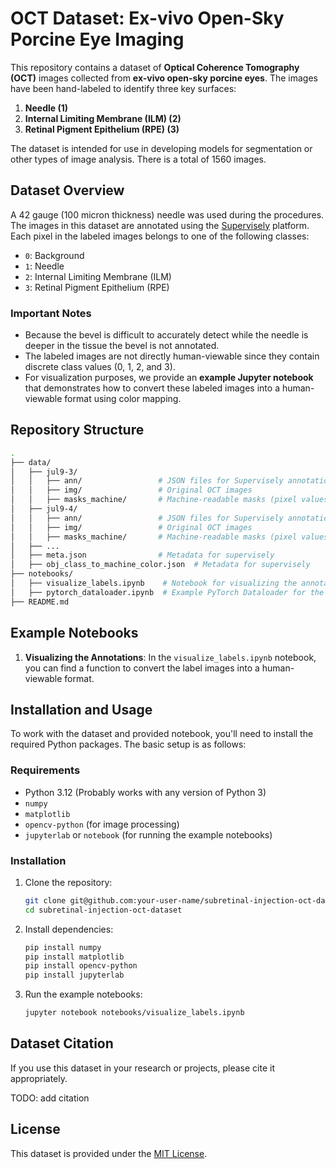 # OCT Dataset: Ex-vivo Open-Sky Porcine Eye Imaging

This repository contains a dataset of **Optical Coherence Tomography (OCT)** images collected from **ex-vivo open-sky porcine eyes**. The images have been hand-labeled to identify three key surfaces:

1. **Needle (1)**
2. **Internal Limiting Membrane (ILM) (2)**
3. **Retinal Pigment Epithelium (RPE) (3)**

The dataset is intended for use in developing models for segmentation or other types of image analysis. There is a total of 1560 images.

## Dataset Overview

A 42 gauge (100 micron thickness) needle was used during the procedures.  
The images in this dataset are annotated using the [Supervisely](https://supervisely.com) platform. Each pixel in the labeled images belongs to one of the following classes:

- `0`: Background
- `1`: Needle
- `2`: Internal Limiting Membrane (ILM)
- `3`: Retinal Pigment Epithelium (RPE)

### Important Notes

- Because the bevel is difficult to accurately detect while the needle is deeper in the tissue the bevel is not annotated. 
- The labeled images are not directly human-viewable since they contain discrete class values (0, 1, 2, and 3). 
- For visualization purposes, we provide an **example Jupyter notebook** that demonstrates how to convert these labeled images into a human-viewable format using color mapping.
  
## Repository Structure
```bash
.
├── data/
│   ├── jul9-3/
│   │   ├── ann/                 # JSON files for Supervisely annotations
│   │   ├── img/                 # Original OCT images
│   │   ├── masks_machine/       # Machine-readable masks (pixel values: 0, 1, 2, 3)
│   ├── jul9-4/
│   │   ├── ann/                 # JSON files for Supervisely annotations
│   │   ├── img/                 # Original OCT images
│   │   ├── masks_machine/       # Machine-readable masks (pixel values: 0, 1, 2, 3)
│   ├── ...
│   ├── meta.json                # Metadata for supervisely
│   ├── obj_class_to_machine_color.json  # Metadata for supervisely
├── notebooks/
│   ├── visualize_labels.ipynb    # Notebook for visualizing the annotations
│   ├── pytorch_dataloader.ipynb  # Example PyTorch Dataloader for the dataset
├── README.md
```

## Example Notebooks

1. **Visualizing the Annotations**: In the `visualize_labels.ipynb` notebook, you can find a function to convert the label images into a human-viewable format.

## Installation and Usage

To work with the dataset and provided notebook, you'll need to install the required Python packages. The basic setup is as follows:

### Requirements

- Python 3.12 (Probably works with any version of Python 3)
- `numpy`
- `matplotlib`
- `opencv-python` (for image processing)
- `jupyterlab` or `notebook` (for running the example notebooks)

### Installation

1. Clone the repository:
   ```bash
   git clone git@github.com:your-user-name/subretinal-injection-oct-dataset.git
   cd subretinal-injection-oct-dataset
   ```

2. Install dependencies:
   ```bash
   pip install numpy
   pip install matplotlib
   pip install opencv-python
   pip install jupyterlab
   ```

3. Run the example notebooks:
   ```bash
   jupyter notebook notebooks/visualize_labels.ipynb
   ```

## Dataset Citation

If you use this dataset in your research or projects, please cite it appropriately.

TODO: add citation

## License

This dataset is provided under the [MIT License](LICENSE).